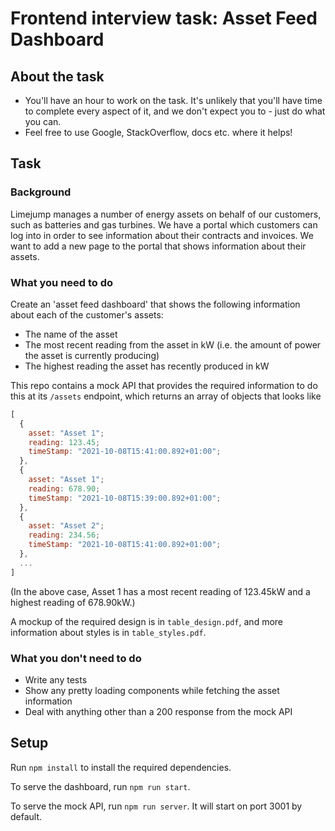 # Frontend interview task: Asset Feed Dashboard

## About the task

- You'll have an hour to work on the task. It's unlikely that you'll have time to complete every aspect of it, and we don't expect you to - just do what you can.
- Feel free to use Google, StackOverflow, docs etc. where it helps!

## Task

### Background

Limejump manages a number of energy assets on behalf of our customers, such as batteries and gas turbines. We have a portal which customers can log into in order to see information about their contracts and invoices. We want to add a new page to the portal that shows information about their assets.

### What you need to do

Create an 'asset feed dashboard' that shows the following information about each of the customer's assets:

- The name of the asset
- The most recent reading from the asset in kW (i.e. the amount of power the asset is currently producing)
- The highest reading the asset has recently produced in kW

This repo contains a mock API that provides the required information to do this at its `/assets` endpoint, which returns an array of objects that looks like

```js
[
  {
    asset: "Asset 1";
    reading: 123.45;
    timeStamp: "2021-10-08T15:41:00.892+01:00";
  },
  {
    asset: "Asset 1";
    reading: 678.90;
    timeStamp: "2021-10-08T15:39:00.892+01:00";
  },
  {
    asset: "Asset 2";
    reading: 234.56;
    timeStamp: "2021-10-08T15:41:00.892+01:00";
  },
  ...
]
```

(In the above case, Asset 1 has a most recent reading of 123.45kW and a highest reading of 678.90kW.)

A mockup of the required design is in `table_design.pdf`, and more information about styles is in `table_styles.pdf`.

### What you don't need to do

- Write any tests
- Show any pretty loading components while fetching the asset information
- Deal with anything other than a 200 response from the mock API

## Setup

Run `npm install` to install the required dependencies.

To serve the dashboard, run `npm run start`.

To serve the mock API, run `npm run server`. It will start on port 3001 by default.